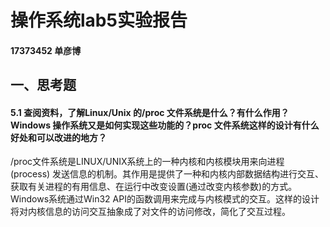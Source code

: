 # 操作系统lab5实验报告

#### 17373452 单彦博

## 一、思考题

#### 5.1 查阅资料，了解Linux/Unix 的/proc 文件系统是什么？有什么作用？Windows 操作系统又是如何实现这些功能的？proc 文件系统这样的设计有什么好处和可以改进的地方？

/proc文件系统是LINUX/UNIX系统上的一种内核和内核模块用来向进程 (process) 发送信息的机制。其作用是提供了一种和内核内部数据结构进行交互、获取有关进程的有用信息、在运行中改变设置(通过改变内核参数)的方式。Windows系统通过Win32 API的函数调用来完成与内核模式的交互。这样的设计将对内核信息的访问交互抽象成了对文件的访问修改，简化了交互过程。